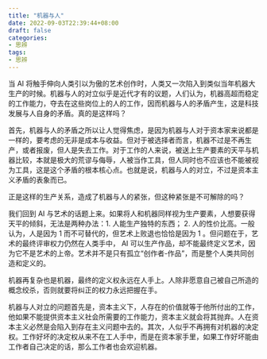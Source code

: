 ```yaml
---
title: "机器与人"
date: 2022-09-03T22:39:44+08:00
draft: false
categories:
- 思辨
tags:
- 思辨
---
```


当 AI 将触手伸向人类引以为傲的艺术创作时，人类又一次陷入到类似当年机器大生产的时候。机器与人的对立似乎是近代才有的议题，人们认为，机器高超而稳定的工作能力，夺去在这些岗位上的人的工作，因而机器与人的矛盾产生，这是科技发展与人自身的矛盾。真的是这样吗？

首先，机器与人的矛盾之所以让人觉得焦虑，是因为机器与人对于资本家来说都是一样的，要考虑的无非是成本与收益。但对于被选择者而言，机器不过是不再生产，或者报废，但人是失去工作。对于工作的人来说，被送上生产要素的天平与机器比较，本就是极大的荒谬与侮辱，人被当作工具，但人同时也不应该也不能被视为工具，这是这个矛盾的根本核心点。也就是说，机器与人的对立，不过是资本主义矛盾的表象而已。

正是这样的生产关系，造成了机器与人的紧张，但这种紧张是不可解除的吗？

我们回到 AI 与艺术的话题上来。如果将人和机器同样视为生产要素，人想要获得天平的倾斜，无法是两种办法：1. 人能生产独特的东西； 2. 人的性价比高。一般认为，人是因为 1 而不可替代的，但艺术上败退也恰恰是因为 1 。但问题在于，艺术的最终评审权力仍然在人类手中， AI 可以生产作品，却不能最终定义艺术，因为它不是艺术的上帝。艺术并不是只有孤立“创作者-作品”，而是整个人类共同创造和定义的。

机器再复杂也是机器，最终的定义权永远在人手上。人除非愿意自己被自己所造的概念绞杀，否则就要将纠正的权力永远把握在手。

机器与人对立的问题首先是，资本主义下，人存在的价值就等于他所付出的工作，他如果不能提供资本主义社会所需要的工作能力，资本主义就会将其抛弃。人在资本主义必然是会陷入到存在主义问题中去的。其次，人似乎不再拥有对机器的决定权。工作好坏的决定权从来不在工人手中，而是在资本家手里，如果工作好坏能由工作者自己决定的话，那么工作者也会欢迎机器。
